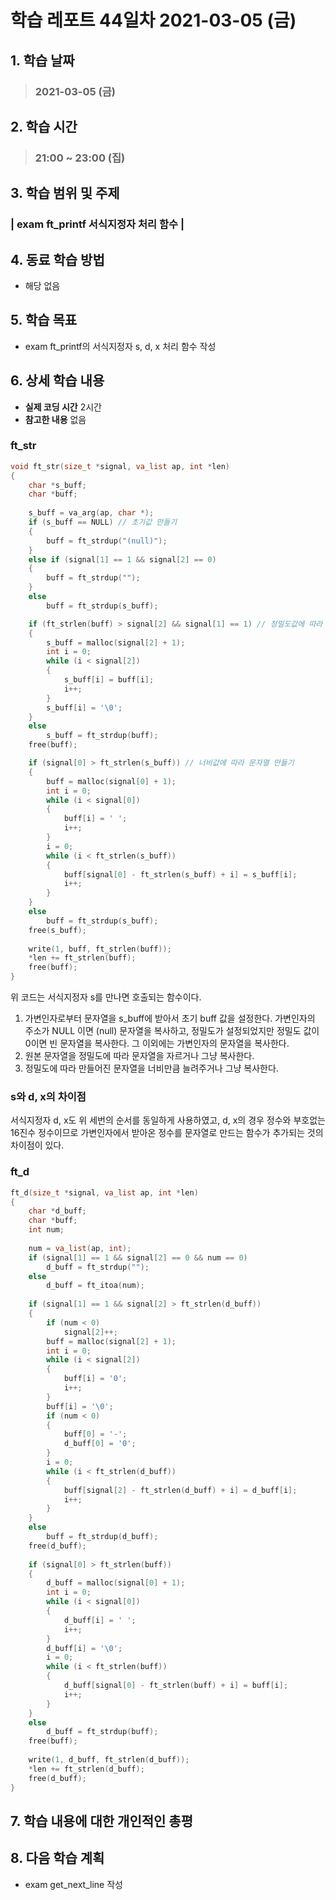 # 학습 레포트 44일차 2021-03-05 (금)

## 1. 학습 날짜
> ### 2021-03-05 (금)

## 2. 학습 시간
> ### 21:00 ~ 23:00 (집)

## 3. 학습 범위 및 주제
### | exam ft_printf 서식지정자 처리 함수 |

## 4. 동료 학습 방법
- 해당 없음

## 5. 학습 목표
- exam ft_printf의 서식지정자 s, d, x 처리 함수 작성

## 6. 상세 학습 내용
- **실제 코딩 시간** 2시간
- **참고한 내용** 없음

### ft_str
```c
void ft_str(size_t *signal, va_list ap, int *len)
{
    char *s_buff;
    char *buff;
    
    s_buff = va_arg(ap, char *);
    if (s_buff == NULL) // 초기값 만들기
    {
        buff = ft_strdup("(null)");
    }
    else if (signal[1] == 1 && signal[2] == 0)
    {
        buff = ft_strdup("");
    }
    else
        buff = ft_strdup(s_buff);

    if (ft_strlen(buff) > signal[2] && signal[1] == 1) // 정밀도값에 따라 문자열 만들기
    {
        s_buff = malloc(signal[2] + 1);
        int i = 0;
        while (i < signal[2])
        {
            s_buff[i] = buff[i];
            i++;
        }
        s_buff[i] = '\0';
    }
    else
        s_buff = ft_strdup(buff);
    free(buff);

    if (signal[0] > ft_strlen(s_buff)) // 너비값에 따라 문자열 만들기
    {
        buff = malloc(signal[0] + 1);
        int i = 0;
        while (i < signal[0])
        {
            buff[i] = ' ';
            i++;
        }
        i = 0;
        while (i < ft_strlen(s_buff))
        {
            buff[signal[0] - ft_strlen(s_buff) + i] = s_buff[i];
            i++;
        }
    }
    else
        buff = ft_strdup(s_buff);
    free(s_buff);
    
    write(1, buff, ft_strlen(buff));
    *len += ft_strlen(buff);
    free(buff);
}
```
위 코드는 서식지정자 s를 만나면 호출되는 함수이다.
1. 가변인자로부터 문자열을 s_buff에 받아서 초기 buff 값을 설정한다. 가변인자의 주소가 NULL 이면 (null) 문자열을 복사하고, 정밀도가 설정되었지만 정밀도 값이 0이면 빈 문자열을 복사한다. 그 이외에는 가변인자의 문자열을 복사한다.
2. 원본 문자열을 정밀도에 따라 문자열을 자르거나 그냥 복사한다.
3. 정밀도에 따라 만들어진 문자열을 너비만큼 늘려주거나 그냥 복사한다.

### s와 d, x의 차이점
서식지정자 d, x도 위 세번의 순서를 동일하게 사용하였고, d, x의 경우 정수와 부호없는 16진수 정수이므로 가변인자에서 받아온 정수를 문자열로 만드는 함수가 추가되는 것의 차이점이 있다.

### ft_d
```c
ft_d(size_t *signal, va_list ap, int *len)
{
    char *d_buff;
    char *buff;
    int num;
    
    num = va_list(ap, int);
    if (signal[1] == 1 && signal[2] == 0 && num == 0)
        d_buff = ft_strdup("");
    else
        d_buff = ft_itoa(num);
    
    if (signal[1] == 1 && signal[2] > ft_strlen(d_buff))
    {
        if (num < 0)
            signal[2]++;
        buff = malloc(signal[2] + 1);
        int i = 0;
        while (i < signal[2])
        {
            buff[i] = '0';
            i++;
        }
        buff[i] = '\0';
        if (num < 0)
        {
            buff[0] = '-';
            d_buff[0] = '0';
        }
        i = 0;
        while (i < ft_strlen(d_buff))
        {
            buff[signal[2] - ft_strlen(d_buff) + i] = d_buff[i];
            i++;
        }
    }
    else
        buff = ft_strdup(d_buff);
    free(d_buff);
    
    if (signal[0] > ft_strlen(buff))
    {
        d_buff = malloc(signal[0] + 1);
        int i = 0;
        while (i < signal[0])
        {
            d_buff[i] = ' ';
            i++;
        }
        d_buff[i] = '\0';
        i = 0;
        while (i < ft_strlen(buff))
        {
            d_buff[signal[0] - ft_strlen(buff) + i] = buff[i];
            i++;
        }
    }
    else
        d_buff = ft_strdup(buff);
    free(buff);
    
    write(1, d_buff, ft_strlen(d_buff));
    *len += ft_strlen(d_buff);
    free(d_buff);
}
```


## 7. 학습 내용에 대한 개인적인 총평

## 8. 다음 학습 계획
- exam get_next_line 작성